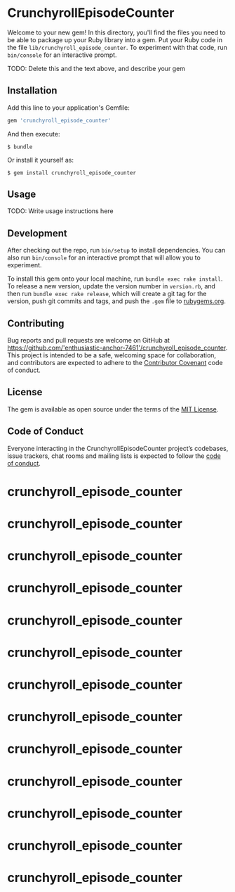 # CrunchyrollEpisodeCounter

Welcome to your new gem! In this directory, you'll find the files you need to be able to package up your Ruby library into a gem. Put your Ruby code in the file `lib/crunchyroll_episode_counter`. To experiment with that code, run `bin/console` for an interactive prompt.

TODO: Delete this and the text above, and describe your gem

## Installation

Add this line to your application's Gemfile:

```ruby
gem 'crunchyroll_episode_counter'
```

And then execute:

    $ bundle

Or install it yourself as:

    $ gem install crunchyroll_episode_counter

## Usage

TODO: Write usage instructions here

## Development

After checking out the repo, run `bin/setup` to install dependencies. You can also run `bin/console` for an interactive prompt that will allow you to experiment.

To install this gem onto your local machine, run `bundle exec rake install`. To release a new version, update the version number in `version.rb`, and then run `bundle exec rake release`, which will create a git tag for the version, push git commits and tags, and push the `.gem` file to [rubygems.org](https://rubygems.org).

## Contributing

Bug reports and pull requests are welcome on GitHub at https://github.com/'enthusiastic-anchor-7461'/crunchyroll_episode_counter. This project is intended to be a safe, welcoming space for collaboration, and contributors are expected to adhere to the [Contributor Covenant](http://contributor-covenant.org) code of conduct.

## License

The gem is available as open source under the terms of the [MIT License](https://opensource.org/licenses/MIT).

## Code of Conduct

Everyone interacting in the CrunchyrollEpisodeCounter project’s codebases, issue trackers, chat rooms and mailing lists is expected to follow the [code of conduct](https://github.com/'enthusiastic-anchor-7461'/crunchyroll_episode_counter/blob/master/CODE_OF_CONDUCT.md).
# crunchyroll_episode_counter
# crunchyroll_episode_counter
# crunchyroll_episode_counter
# crunchyroll_episode_counter
# crunchyroll_episode_counter
# crunchyroll_episode_counter
# crunchyroll_episode_counter
# crunchyroll_episode_counter
# crunchyroll_episode_counter
# crunchyroll_episode_counter
# crunchyroll_episode_counter
# crunchyroll_episode_counter
# crunchyroll_episode_counter
